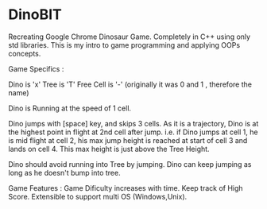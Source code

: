 # DinoBIT
Recreating Google Chrome Dinosaur Game.
Completely in C++ using only std libraries.
This is my intro to game programming and applying OOPs concepts.

Game Specifics :

Dino is 'x' 
Tree is 'T'
Free Cell is '-'
(originally it was 0 and 1 , therefore the name)

Dino is Running at the speed of 1 cell.

Dino jumps with [space] key, and skips 3 cells.
As it is a trajectory, Dino is at the highest point in flight at 2nd cell after jump.
i.e. if Dino jumps at cell 1, he is mid flight at cell 2, his max jump height is reached at start of cell 3 and lands on cell 4.
This max height is just above the Tree Height.

Dino should avoid running into Tree by jumping.
Dino can keep jumping as long as he doesn't bump into tree.

Game Features :
Game Dificulty increases with time.
Keep track of High Score.
Extensible to support multi OS (Windows,Unix).




